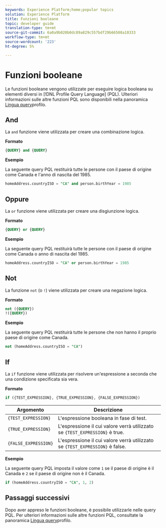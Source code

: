 ```yaml
---
keywords: Experience Platform;home;popular topics
solution: Experience Platform
title: Funzioni booleane
topic: developer guide
translation-type: tm+mt
source-git-commit: 6a0a9b020b0dc89a829c557bdf29b66508a10333
workflow-type: tm+mt
source-wordcount: '223'
ht-degree: 5%

---
```



# Funzioni booleane

Le funzioni booleane vengono utilizzate per eseguire logica booleana su elementi diversi in [!DNL Profile Query Language] (PQL).  Ulteriori informazioni sulle altre funzioni PQL sono disponibili nella panoramica [Lingua query](./overview.md)profilo.

## And

La `and` funzione viene utilizzata per creare una combinazione logica.

**Formato**

```sql
{QUERY} and {QUERY}
```

**Esempio**

La seguente query PQL restituirà tutte le persone con il paese di origine come Canada e l&#39;anno di nascita del 1985.

```sql
homeAddress.countryISO = "CA" and person.birthYear = 1985
```

## Oppure

La `or` funzione viene utilizzata per creare una disgiunzione logica.

**Formato**

```sql
{QUERY} or {QUERY}
```

**Esempio**

La seguente query PQL restituirà tutte le persone con il paese di origine come Canada o anno di nascita del 1985.

```sql
homeAddress.countryISO = "CA" or person.birthYear = 1985
```

## Not

La funzione `not` (o `!`) viene utilizzata per creare una negazione logica.

**Formato**

```sql
not ({QUERY})
!({QUERY})
```

**Esempio**

La seguente query PQL restituirà tutte le persone che non hanno il proprio paese di origine come Canada.

```sql
not (homeAddress.countryISO = "CA")
```

## If

La `if` funzione viene utilizzata per risolvere un&#39;espressione a seconda che una condizione specificata sia vera.

**Formato**

```sql
if ({TEST_EXPRESSION}, {TRUE_EXPRESSION}, {FALSE_EXPRESSION})
```

| Argomento | Descrizione |
| --------- | ----------- |
| `{TEST_EXPRESSION}` | L&#39;espressione booleana in fase di test. |
| `{TRUE_EXPRESSION}` | L&#39;espressione il cui valore verrà utilizzato se `{TEST_EXPRESSION}` è true. |
| `{FALSE_EXPRESSION}` | L&#39;espressione il cui valore verrà utilizzato se `{TEST_EXPRESSION}` è false. |

**Esempio**

La seguente query PQL imposta il valore come `1` se il paese di origine è il Canada e `2` se il paese di origine non è il Canada.

```sql
if (homeAddress.countryISO = "CA", 1, 2)
```

## Passaggi successivi

Dopo aver appreso le funzioni booleane, è possibile utilizzarle nelle query PQL. Per ulteriori informazioni sulle altre funzioni PQL, consultate la panoramica [Lingua query](./overview.md)profilo.
